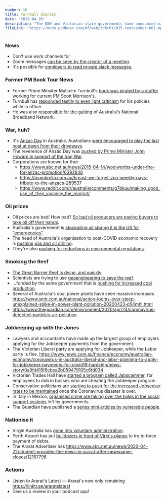 ```yaml
---
number: 16
title: Turnbull diaries
date: "2020-04-26"
description: "The NSW and Victorian state governments have announced massive rent relief packages. Or are they just handouts to landlords? Then we chat COVID tracing apps, and what Angus Taylor has been up to recently."
fileLink: "https://mcdn.podbean.com/mf/web/zdht6t/015-rentseeker-001.mp3"
---
```


### News

- Don't use work channels for 
- Zoom messages [can be seen by the creator of a meeting](https://www.forbes.com/sites/kateoflahertyuk/2020/03/31/are-your-zoom-chats-private-heres-why-you-should-think-before-opening-the-app/).
- It's possible for [employers to read private slack messages](https://www.vox.com/recode/2020/1/24/21079275/slack-private-messages-privacy-law-enforcement-lawsuit).

### Former PM Book Tour News

- Former Prime Minsiter Malcolm Turnbull's [book was pirated by a staffer](https://www.crikey.com.au/2020/04/20/bigger-picture-malcolm-turnbull-book-leak/) working for current PM Scott Morrison's. 
- Turnbull has [responded testily to even light criticism](https://twitter.com/TurnbullMalcolm/status/1253483705307328512) for his policies while in office.
- He was also [responsible for the gutting](https://www.theguardian.com/australia-news/commentisfree/2017/oct/31/want-to-slow-down-maybe-malcolm-turnbulls-nbn-is-what-we-need) of Australia's National Broadband Network.

### War, huh?

- It's [Anzac Day](https://en.wikipedia.org/wiki/Anzac_Day) in Australia. Australians [were encouraged to play the last post at dawn from their driveways](https://www.bbc.com/news/world-australia-52406944).
- The reverence of Anzac Day was [pushed by Prime Minister John Howard in support of the Iraq War](https://theconversation.com/in-remembering-anzac-day-what-do-we-forget-57629).
- Corporations are known for their 
    - https://www.abc.net.au/news/2015-04-14/woolworths-under-fire-for-anzac-promotion/6392848
    - https://mumbrella.com.au/breast-we-forget-zoo-weekly-pays-tribute-to-the-anzacs-289537
    - https://www.reddit.com/r/australia/comments/g7bkuu/making_good_use_of_their_vacancy_the_marriot/

### Oil prices

- Oil prices are bad! How bad? [So bad oil producers are paying buyers to take oil off their hands](https://www.theguardian.com/environment/2020/apr/13/australias-booming-lng-industry-stalls-after-fall-in-oil-prices-amid-coronavirus).
- Australia's government is [stockpiling oil storing it in the US for "emergencies"](https://www.abc.net.au/news/2020-04-26/why-australian-government-crude-oil-purchase-teaches-economics/12185546).
- The head of Australia's organisation to post-COVID economic recovery is [pushing gas and oil drilling](https://www.smh.com.au/national/recovery-tsar-eyes-gas-tax-and-skills-to-get-economy-up-and-running-20200422-p54m4x.html).
- They're also [pushing for reductions in environmental regulations](https://www.theguardian.com/australia-news/2020/apr/23/coalition-is-aiming-to-change-australias-environment-laws-before-review-is-finished).

### Smoking the Reef

- [The Great Barrier Reef is dying, and quickly](https://www.theguardian.com/environment/2020/mar/25/great-barrier-reef-suffers-third-mass-coral-bleaching-event-in-five-years).
- Scientists are trying to use [geoengineering to save the reef](https://www.theguardian.com/environment/2020/apr/17/scientists-trial-cloud-brightening-equipment-to-shade-and-cool-great-barrier-reef).
- ...funded by the same government that is [pushing for increased coal production](https://www.sbs.com.au/news/adani-mine-gets-final-nod-from-queensland-government).
- Several of Australia's coal power plants have seen massive increases https://www.smh.com.au/national/action-looms-over-steep-unexplained-spike-in-power-plant-pollution-20200423-p54mhl.html
- https://www.theguardian.com/environment/2020/apr/24/coronavirus-detected-particles-air-pollution

### Jobkeeping up with the Jones

- Lawyers and accountants have made up the largest group of employers applying for the Jobkeeper payments from the government.
- The Victorian Liberal party are applying for Jobkeeper, while the Labor party is fine. https://www.news.com.au/finance/economy/australian-economy/coronavirus-in-australia-liberal-and-labor-planning-to-apply-for-jobkeeper-payments-for-covid19-hardship/news-story/0a9fd415f6cbea2b059479105c6fd034
- Victorian Trades Hall have [started a program called Jabscammer](https://www.jobscammer.com.au), for employees to dob in bosses who are cheating the Jobkeeper program.
- Conservative politicians are [starting to push for the increased Jobseeker rates to be maintained](https://www.theguardian.com/australia-news/2020/apr/25/calls-from-within-coalition-to-keep-higher-jobseeker-rate-after-coronavirus-crisis) once the Coronavirus disaster is over.
- In Italy in Mexico, [organised crime are taking over the holes in the social support systems](https://www.theguardian.com/world/2020/apr/25/why-mafia-taking-care-of-everyones-business-in-pandemic) left by governments. 
- The Guardian have published a [series mini articles by vulnerable people](https://www.theguardian.com/australia-news/2020/apr/26/i-havent-left-my-building-life-gets-harder-for-vulnerable-australians-during-coronavirus-crisis).

### Nationise it

- Virgin Australia has [gone into voluntary administration](https://newsroom.virginaustralia.com/release/virgin-australia-enters-voluntary-administration).
- Perth Airport has put [bulldozers in front of Virin's planes](https://www.abc.net.au/news/2020-04-24/perth-airport-moves-to-sieze-virgin-australia-planes-over-debt/12183344) to try to force payment of debts. 
- The Ararat Advertiser has  https://www.abc.net.au/news/2020-04-22/student-provides-the-news-in-ararat-after-newspaper-closes/12167796

### Actions

- Listen to Ararat's Latest — Ararat's now only remaining https://linktr.ee/araratslatest
- Give us a review in your podcast app! 
